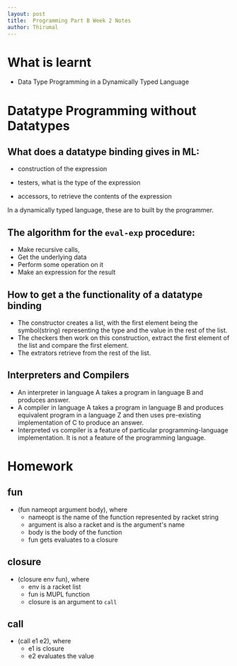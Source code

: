 ```yaml
---
layout: post
title:  Programming Part B Week 2 Notes
author: Thirumal
---
```


# What is learnt
- Data Type Programming in a Dynamically Typed Language


# Datatype Programming without Datatypes


## What does a datatype binding gives in ML:

- construction of the expression

- testers, what is the type of the expression

- accessors, to retrieve the contents of the expression

  
In a dynamically typed language, these are to built by the programmer.


## The algorithm for the `eval-exp` procedure:

- Make recursive calls,
- Get the underlying data
- Perform some operation on it
- Make an expression for the result

## How to get a the functionality of a datatype binding

- The constructor creates a list, with the first element
  being the symbol(string) representing the type and the
  value in the rest of the list.
- The checkers then work on this construction, extract the
  first element of the list and compare the first element. 
- The extrators retrieve from the rest of the list.

## Interpreters and Compilers
- An interpreter in language A takes a program in language B and
  produces answer.
- A compiler in language A takes a program in language B and produces
  equivalent program in a language Z and then uses pre-existing
  implementation of C to produce an answer.
- Interpreted vs compiler is a feature of particular
  programming-language implementation. It is not a feature of the
  programming language. 
  


# Homework

## fun
- (fun nameopt argument body), where 
   - nameopt is the name of the function represented by racket string
   - argument is  also a racket  and is the argument's name
   - body is the body of the function
   - fun gets evaluates to a closure

## closure
- (closure env fun), where
  - env is a racket list 
  - fun is MUPL function
  - closure is an argument to `call`

## call
- (call e1 e2), where
  - e1 is closure
  - e2 evaluates the value
